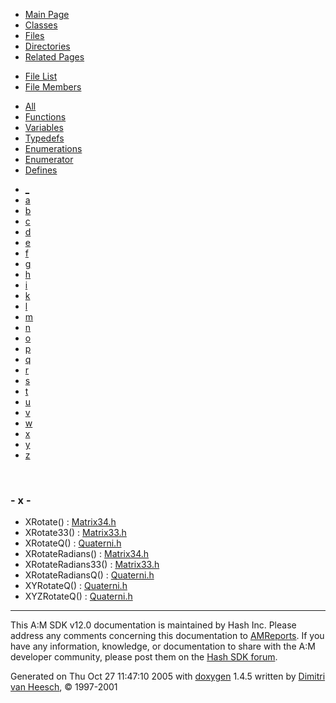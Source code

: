 <div class="tabs">

- [Main Page](index.md)
- [Classes](annotated.md)
- <span id="current">[Files](files.md)</span>
- [Directories](dirs.md)
- [Related Pages](pages.md)

</div>

<div class="tabs">

- [File List](files.md)
- <span id="current">[File Members](globals.md)</span>

</div>

<div class="tabs">

- [All](globals.md)
- <span id="current">[Functions](globals_func.md)</span>
- [Variables](globals_vars.md)
- [Typedefs](globals_type.md)
- [Enumerations](globals_enum.md)
- [Enumerator](globals_eval.md)
- [Defines](globals_defs.md)

</div>

<div class="tabs">

- [\_](globals_func.md#index__)
- [a](globals_func_0x61.md#index_a)
- [b](globals_func_0x62.md#index_b)
- [c](globals_func_0x63.md#index_c)
- [d](globals_func_0x64.md#index_d)
- [e](globals_func_0x65.md#index_e)
- [f](globals_func_0x66.md#index_f)
- [g](globals_func_0x67.md#index_g)
- [h](globals_func_0x68.md#index_h)
- [i](globals_func_0x69.md#index_i)
- [k](globals_func_0x6b.md#index_k)
- [l](globals_func_0x6c.md#index_l)
- [m](globals_func_0x6d.md#index_m)
- [n](globals_func_0x6e.md#index_n)
- [o](globals_func_0x6f.md#index_o)
- [p](globals_func_0x70.md#index_p)
- [q](globals_func_0x71.md#index_q)
- [r](globals_func_0x72.md#index_r)
- [s](globals_func_0x73.md#index_s)
- [t](globals_func_0x74.md#index_t)
- [u](globals_func_0x75.md#index_u)
- [v](globals_func_0x76.md#index_v)
- [w](globals_func_0x77.md#index_w)
- <span id="current">[x](globals_func_0x78.md#index_x)</span>
- [y](globals_func_0x79.md#index_y)
- [z](globals_func_0x7a.md#index_z)

</div>

 

### <span id="index_x" class="anchor">- x -</span>

- XRotate() : <a href="Matrix34_8h.md#bbce79da2370f9e02fed127f9c4d3c64" class="el">Matrix34.h</a>
- XRotate33() : <a href="Matrix33_8h.md#60694456fa864eb9fd0fbe7179d6d614" class="el">Matrix33.h</a>
- XRotateQ() : <a href="Quaterni_8h.md#b10b0c1dc6c1e5ae2f185fcaed561f72" class="el">Quaterni.h</a>
- XRotateRadians() : <a href="Matrix34_8h.md#0e8a14e7048a862f4a3905a9e7fe0283" class="el">Matrix34.h</a>
- XRotateRadians33() : <a href="Matrix33_8h.md#889f72090eee4546377cdce79ba1d212" class="el">Matrix33.h</a>
- XRotateRadiansQ() : <a href="Quaterni_8h.md#743e737bdf4b64049d0fc6a7462b7705" class="el">Quaterni.h</a>
- XYRotateQ() : <a href="Quaterni_8h.md#51692f9c4b5b036d3c3cfd78d99053c8" class="el">Quaterni.h</a>
- XYZRotateQ() : <a href="Quaterni_8h.md#aefc203c35d02b9b7b4071b8fe1e4c4c" class="el">Quaterni.h</a>

------------------------------------------------------------------------

<span class="small">This A:M SDK v12.0 documentation is maintained by Hash Inc. Please address any comments concerning this documentation to [AMReports](http://www.hash.com/reports). If you have any information, knowledge, or documentation to share with the A:M developer community, please post them on the [Hash SDK forum](http://www.hash.com/forums/index.php?showforum=11).</span>

Generated on Thu Oct 27 11:47:10 2005 with [<span class="image placeholder" original-image-src="doxygen.png" original-image-title="" height="45" width="100" align="middle" border="0">doxygen</span>](http://www.doxygen.org/index.html) 1.4.5 written by [Dimitri van Heesch](mailto:dimitri@stack.nl), © 1997-2001
